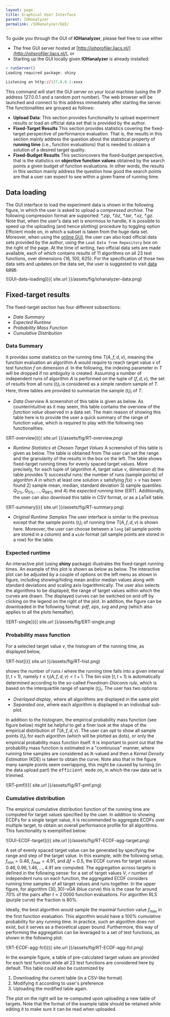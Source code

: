 ```yaml
---
layout: page
title: Graphical User Interface
parent: IOHanalyzer
permalink: /IOHanalyzer/GUI/
--- 
```


To guide you through the GUI of **IOHanalyzer**, please feel free to use either

* The free GUI server hosted at [http://iohprofiler.liacs.nl/](http://iohprofiler.liacs.nl/), or
* Starting up the GUI locally given **IOHanalyzer** is already installed:

```R
> runServer()
Loading required package: shiny

Listening on http://127.0.0.1:xxxx
```

This command will start the GUI server on your local machine (using the IP address 127.0.0.1 and a random port number). The web browser will be launched and connect to this address immediately after starting the server. The functionalities are grouped as follows:

+ **Upload Data**: This section provides functionality to upload experiment results or load an official data set that is provided by the author.
+ **Fixed-Target Results** This section provides statistics covering the fixed-target perspective of performance evaluation. That is, the results in this section mainly address the question about the statistical property of **running time** (i.e., function evaluations) that is needed to obtain a solution of a desired target quality.
+ **Fixed-Budget Results** This sectioncovers the fixed-budget perspective, that is the statistics on **objective function values** obtained by the search points a given budget of function evaluations. In other words, the results in this section mainly address the question how good the search points are that a user can expect to see within a given frame of running time.

## <a name="loading-data"></a>Data loading

The GUI interface to load the experiment data is shown in the following figure, in which the user is asked to upload a *compressed archive*. The following compression format are supported: *\*.zip*, *\*.bz*, *\*.tar*, *\*.xz*, *\*.gz*. Note that, when the user's data set is enormous to handle, it is possible to speed up the uploading (and hence plotting) procedure by toggling option Efficient mode on, in which a subset is taken from the huge data set. Moreover, when using the [online GUI](http://iohprofiler.liacs.nl), the user can also load official data sets provided by the author, using the `Load Data from Repository` box on the right of the page. At the time of writing, two official data sets are made available, each of which contains results of 11 algorithms on all 23 test functions, over dimensions {16, 100, 625}. For the specification of those two data sets and updates on the data set, the user is suggested to visit [data page](https://github.com/IOHprofiler/IOHdata).

![GUI-data-loading]({{ site.url }}/assets/fig/iohanalyzer-data.png)

## <a name="fixed-target"></a>Fixed-target results

The fixed-target section has four different subsections:

* *Data Summary*
* *Expected Runtime*
* *Probability Mass Function*
* *Cumulative Distribution*

### Data Summary

It provides some statistics on the running time $T(A, f, d, v)$, meaning the function evaluation an algorithm $A$ would require to reach target value $v$ of test function $f$ on dimension $d$. In the following, the indexing parameter in $T$ will be dropped if no ambiguity is created. Assuming a number of independent runs of algorithm $A$ is performed on the tuple of $(f, d, v)$, the set of results from all runs $(t_i)_i$ is considered as a simple random sample of $T$. Here, three tables are provided to summarize the sample $(t_i)_i$ of $T$:

+ *Data Overview* A screenshot of this table is given as below. As counterintuitive as it may seem, this table contains the overview of the *function value* observed in a data set. The main reason of showing this table here is to provide the user a quick summary of the range of function value, which is required to play with the following two functionalities.

![RT-overview]({{ site.url }}/assets/fig/RT-overview.png)

* *Runtime Statistics at Chosen Target Values* A screenshot of this table is given as below. The table is obtained from The user can set the range and the granularity of the results in the box on the left. The table shows fixed-target running times for evenly spaced target values. More precisely, for each  tuple of (algorithm $A$, target value $v$, dimension $d$) the table provides 1) successful runs: the number of runs (sample points) of algorithm $A$ in which at least one solution $x$ satisfying $f(x)>v$ has been found 2) sample mean, median, standard deviation 3) sample quantiles: $Q_{2\%}, Q_{5\%},\ldots, Q_{98\%}$ and 4) the *expected running time* (ERT). Additionally, the user can also download this table in CSV format, or as a LaTeX table.

![RT-summary]({{ site.url }}/assets/fig/RT-summary.png)

* *Original Runtime Samples* The user interface is similar to the previous except that the sample points $(t_i)_{i}$ of running time $T(A, f, d, v)$ is shown here. Moreover, the user can choose between a `long` (all sample points are stored in a column) and a `wide` format (all sample points are stored in a row) for the table.

### <a name="Expected runtime"></a>Expected runtime

An interactive plot (using **shiny** package) illustrates the fixed-target running times. An example of this plot is shown as below as below. The interactive plot can be adjusted by a couple of options on the left menu as shown in figure, including showing/hiding mean and/or median values along with standard deviations and scaling axis logarithmically. The user also selects the algorithms to be displayed, the range of target values within which the curves are drawn. The displayed curves can be switched on and off by clicking on the legend on the right of the plot. In addition, the figure can be downloaded in the following format: *pdf*, *eps*, *svg* and *png* (which also applies to all the plots hereafter).

![ERT-single]({{ site.url }}/assets/fig/ERT-single.png)

### <a name="Probability mass function"></a>Probability mass function

For a selected target value $v$, the histogram of the running time, as displayed below,

![RT-hist]({{ site.url }}/assets/fig/RT-hist.png)

shows the number of runs $i$ where the running time falls into a given interval $[t,t+1)$, namely $t \le t_i(A,f,d,v) < t+1$. The bin size $[t,t+1)$ is automatically determined according to the so-called *Freedman-Diaconis rule*, which is based on the interquartile range of sample $(t_i)_i$. The user has two options:

* *Overlayed display*, where all algorithms are displayed in the same plot
* *Separated one*, where each algorithm is displayed in an individual sub-plot.

In addition to the histogram, the empirical probability mass function (see figure below) might be helpful to get a finer look at the shape of the empirical distribution of $T(A,f,d,v)$. The user can opt to show all sample points $(t_i)_{i}$ for each algorithm (which will be plotted as dots), or only the empirical probability mass function itself. It is important to point out that the probability mass function is estimated in a "continuous" manner, where running time samples are considered as $\mathbb{R}$-valued and then a *Kernel Density Estimation* (KDE) is taken to obtain the curve. Note also that in the figure many sample points seem overlapping, this might be caused by turning (in the data upload part) the <tt>efficient mode</tt> on, in which the raw data set is trimmed.

![RT-pmf]({{ site.url }}/assets/fig/RT-pmf.png) 

### <a name="Cumulative distribution"></a>Cumulative distribution

The empirical cumulative distribution function of the running time are computed for target values specified by the user. In addition to showing ECDFs for a single target value, it is recommended to aggregate ECDFs over multiple target, to obtain an overall performance profile for all algorithms. This functionality is exemplified below:

![GUI-ECDF-target]({{ site.url }}/assets/fig/RT-ECDF-agg-target.png) 

A set of evenly spaced target value can be generated by specifying the range and step of the target value. In this example, with the following setup, $f_{\min}=0.46$, $f_{\max}=4.91$, and $\Delta f=0.5$, the ECDF curves for target values $0.46,0.96,1.46,\ldots, 4.91$ are computed. The aggregation across targets is defined in the following sense: for a set of target values $V$, $r$ number of independent runs on each function, the aggregated ECDF considers running time samples of all target values and runs together.
In the upper figure, for algorithm $(30,30)$-vGA (blue curve) this is the case for around $70\%$ of the pairs after $t=2\,0000$ function evaluations. For algorithm RLS (purple curve) the fraction is $80\%$.

Ideally, the best algorithm would sample the maximal function value $f_{\max}$ in the first function evaluation. This algorithm would have a $100\%$ cumulative probability for any running time. In practice, such an algorithm does not exist, but it serves as a theoretical upper bound. Furthermore, this way of performing the aggregation can be leveraged to a set of test functions, as shown in the following plot:

![RT-ECDF-agg-fct]({{ site.url }}/assets/fig/RT-ECDF-agg-fct.png)

In the example figure, a table of pre-calculated target values are provided for each test function while all 23 test functions are considered here by default. This table could also be customized by

1. Downloading the current table (in a CSV-like format)
2. Modifying it according to user's preference
3. Uploading the modified table again.

The plot on the right will be re-computed upon uploading a new table of targets. Note that the format of the example table should be retained while editing it to make sure it can be read when uploaded.
